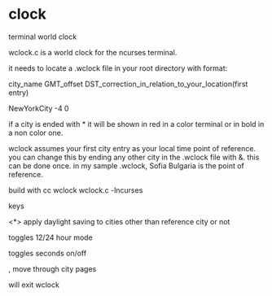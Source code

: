 # clock
terminal world clock

wclock.c is a world clock for the ncurses terminal.

it needs to locate a .wclock file in your root directory with format:

 city_name GMT_offset DST_correction_in_relation_to_your_location(first entry)
 
 NewYorkCity -4 0
 
if a city is ended with * it will be shown in red in a color terminal or in bold in a non color one.

wclock assumes your first city entry as your local time point of reference. you can change this by ending any other city in the .wclock file with &. this can be done once. in my sample .wclock, Sofia Bulgaria is the point of reference.
  
build with cc wclock wclock.c -lncurses
  
keys 

<*> apply daylight saving to cities other than reference city or not
 
<space> toggles 12/24 hour mode 

<enter> toggles seconds on/off

<pgup>, <pgdown> move through city pages

<ESC> will exit wclock
